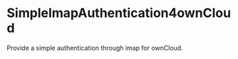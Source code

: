 SimpleImapAuthentication4ownCloud
========================

Provide a simple authentication through imap for ownCloud.
